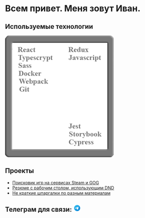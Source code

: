 # Всем привет. Меня зовут Иван.

## Используемые технологии
![React, Redux, Typescript, Javascript, Jest, Cypress, Docker, Webpack, Git, Sass](https://github.com/Ragna13377/Ragna13377/raw/main/images/Stack.png)

## Проекты
* [Поисковик игр на сервисах Steam и GOG](https://ragna13377.github.io/gameHub/)
* [Резюме с рабочим столом, использующим DND](https://ragna13377.github.io/aboutMe/#/AboutMe)
* [Не краткие шпаргалки по разным материалам](https://github.com/Ragna13377/Docs)

## Телеграм для связи: [![telegram](https://github.com/Ragna13377/Ragna13377/raw/main/images/telegram.png)](https://t.me/deathguard)
